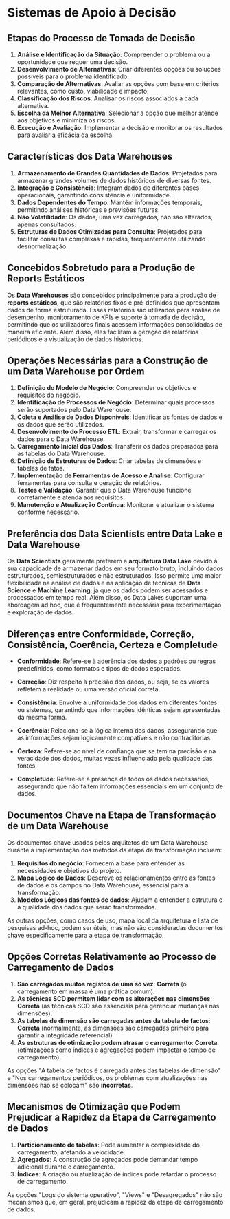 # Sistemas de Apoio à Decisão

## Etapas do Processo de Tomada de Decisão

1. **Análise e Identificação da Situação**: Compreender o problema ou a oportunidade que requer uma decisão.
2. **Desenvolvimento de Alternativas**: Criar diferentes opções ou soluções possíveis para o problema identificado.
3. **Comparação de Alternativas**: Avaliar as opções com base em critérios relevantes, como custo, viabilidade e impacto.
4. **Classificação dos Riscos**: Analisar os riscos associados a cada alternativa.
5. **Escolha da Melhor Alternativa**: Selecionar a opção que melhor atende aos objetivos e minimiza os riscos.
6. **Execução e Avaliação**: Implementar a decisão e monitorar os resultados para avaliar a eficácia da escolha.

## Características dos Data Warehouses

1. **Armazenamento de Grandes Quantidades de Dados**: Projetados para armazenar grandes volumes de dados históricos de diversas fontes.
2. **Integração e Consistência**: Integram dados de diferentes bases operacionais, garantindo consistência e uniformidade.
3. **Dados Dependentes do Tempo**: Mantêm informações temporais, permitindo análises históricas e previsões futuras.
4. **Não Volatilidade**: Os dados, uma vez carregados, não são alterados, apenas consultados.
5. **Estruturas de Dados Otimizadas para Consulta**: Projetados para facilitar consultas complexas e rápidas, frequentemente utilizando desnormalização.

## Concebidos Sobretudo para a Produção de Reports Estáticos

Os **Data Warehouses** são concebidos principalmente para a produção de **reports estáticos**, que são relatórios fixos e pré-definidos que apresentam dados de forma estruturada. Esses relatórios são utilizados para análise de desempenho, monitoramento de KPIs e suporte à tomada de decisão, permitindo que os utilizadores finais acessem informações consolidadas de maneira eficiente. Além disso, eles facilitam a geração de relatórios periódicos e a visualização de dados históricos.

## Operações Necessárias para a Construção de um Data Warehouse por Ordem

1. **Definição do Modelo de Negócio**: Compreender os objetivos e requisitos do negócio.
2. **Identificação de Processos de Negócio**: Determinar quais processos serão suportados pelo Data Warehouse.
3. **Coleta e Análise de Dados Disponíveis**: Identificar as fontes de dados e os dados que serão utilizados.
4. **Desenvolvimento do Processo ETL**: Extrair, transformar e carregar os dados para o Data Warehouse.
5. **Carregamento Inicial dos Dados**: Transferir os dados preparados para as tabelas do Data Warehouse.
6. **Definição de Estruturas de Dados**: Criar tabelas de dimensões e tabelas de fatos.
7. **Implementação de Ferramentas de Acesso e Análise**: Configurar ferramentas para consulta e geração de relatórios.
8. **Testes e Validação**: Garantir que o Data Warehouse funcione corretamente e atenda aos requisitos.
9. **Manutenção e Atualização Contínua**: Monitorar e atualizar o sistema conforme necessário.

## Preferência dos Data Scientists entre Data Lake e Data Warehouse

Os **Data Scientists** geralmente preferem a **arquitetura Data Lake** devido à sua capacidade de armazenar dados em seu formato bruto, incluindo dados estruturados, semiestruturados e não estruturados. Isso permite uma maior flexibilidade na análise de dados e na aplicação de técnicas de **Data Science** e **Machine Learning**, já que os dados podem ser acessados e processados em tempo real. Além disso, os Data Lakes suportam uma abordagem ad hoc, que é frequentemente necessária para experimentação e exploração de dados.

## Diferenças entre Conformidade, Correção, Consistência, Coerência, Certeza e Completude

- **Conformidade**: Refere-se à aderência dos dados a padrões ou regras predefinidos, como formatos e tipos de dados esperados.

- **Correção**: Diz respeito à precisão dos dados, ou seja, se os valores refletem a realidade ou uma versão oficial correta.

- **Consistência**: Envolve a uniformidade dos dados em diferentes fontes ou sistemas, garantindo que informações idênticas sejam apresentadas da mesma forma.

- **Coerência**: Relaciona-se à lógica interna dos dados, assegurando que as informações sejam logicamente compatíveis e não contraditórias.

- **Certeza**: Refere-se ao nível de confiança que se tem na precisão e na veracidade dos dados, muitas vezes influenciado pela qualidade das fontes.

- **Completude**: Refere-se à presença de todos os dados necessários, assegurando que não faltem informações essenciais em um conjunto de dados.

## Documentos Chave na Etapa de Transformação de um Data Warehouse

Os documentos chave usados pelos arquitetos de um Data Warehouse durante a implementação dos métodos da etapa de transformação incluem:

1. **Requisitos do negócio**: Fornecem a base para entender as necessidades e objetivos do projeto.
2. **Mapa Lógico de Dados**: Descreve os relacionamentos entre as fontes de dados e os campos no Data Warehouse, essencial para a transformação.
3. **Modelos Lógicos das fontes de dados**: Ajudam a entender a estrutura e a qualidade dos dados que serão transformados.

As outras opções, como casos de uso, mapa local da arquitetura e lista de pesquisas ad-hoc, podem ser úteis, mas não são consideradas documentos chave especificamente para a etapa de transformação.

## Opções Corretas Relativamente ao Processo de Carregamento de Dados

1. **São carregados muitos registos de uma só vez**: **Correta** (o carregamento em massa é uma prática comum).
2. **As técnicas SCD permitem lidar com as alterações nas dimensões**: **Correta** (as técnicas SCD são essenciais para gerenciar mudanças nas dimensões).
3. **As tabelas de dimensão são carregadas antes da tabela de factos**: **Correta** (normalmente, as dimensões são carregadas primeiro para garantir a integridade referencial).
4. **As estruturas de otimização podem atrasar o carregamento**: **Correta** (otimizações como índices e agregações podem impactar o tempo de carregamento).

As opções "A tabela de factos é carregada antes das tabelas de dimensão" e "Nos carregamentos periódicos, os problemas com atualizações nas dimensões não se colocam" são **incorretas**.

## Mecanismos de Otimização que Podem Prejudicar a Rapidez da Etapa de Carregamento de Dados

1. **Particionamento de tabelas**: Pode aumentar a complexidade do carregamento, afetando a velocidade.
2. **Agregados**: A construção de agregados pode demandar tempo adicional durante o carregamento.
3. **Índices**: A criação ou atualização de índices pode retardar o processo de carregamento.

As opções "Logs do sistema operativo", "Views" e "Desagregados" não são mecanismos que, em geral, prejudicam a rapidez da etapa de carregamento de dados.
